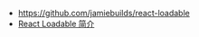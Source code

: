 - https://github.com/jamiebuilds/react-loadable
- [React Loadable 简介](https://zhuanlan.zhihu.com/p/25874892)

